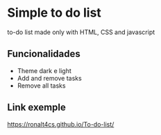 # Simple to do list

to-do list made only with HTML, CSS and javascript

## Funcionalidades

- Theme dark e light
- Add and remove tasks
- Remove all tasks

## Link exemple

https://ronalt4cs.github.io/To-do-list/
